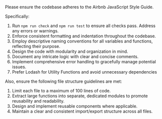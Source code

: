 Please ensure the codebase adheres to the Airbnb JavaScript Style Guide.

Specifically:

1.  Run `npm run check` and `npm run test` to ensure all checks pass. Address any errors or warnings.
2.  Enforce consistent formatting and indentation throughout the codebase.
3.  Employ descriptive naming conventions for all variables and functions, reflecting their purpose.
4.  Design the code with modularity and organization in mind.
5.  Document any intricate logic with clear and concise comments.
6.  Implement comprehensive error handling to gracefully manage potential issues.
7.  Prefer Lodash for Utility Functions and avoid unnecessary dependencies

Also, ensure the following file structure guidelines are met:

1.  Limit each file to a maximum of 100 lines of code.
2.  Extract large functions into separate, dedicated modules to promote reusability and readability.
3.  Design and implement reusable components where applicable.
4.  Maintain a clear and consistent import/export structure across all files.
